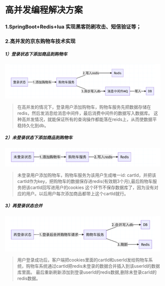 
# 高并发编程解决方案

### 1.SpringBoot+Redis+lua 实现黑客防刷攻击、短信验证等；

### 2.高并发的京东购物车技术实现
##### 1）登录状态下添加商品到购物车
![img.png](img.png)
>在高并发的情况下，登录用户添加购物车，购物车服务先把数据存储在redis，然后发消息给消息中间件，最后消费中间件的数据写入数据库。
这种高并发情况，就能保证所有的查询操作都能落在reids上，从而使数据平稳持久化到db。
##### 2）未登录状态下添加商品到购物车
![img_1.png](img_1.png)
>未登录用户添加购物车，购物车服务为该用户生成唯一id: cartId，并把该cartId作为key，把购物车的数据保存进redis(有效期3个月),最后购物车服务把该cartId回写进用户的cookies
这个环节不保存数据库了，因为没有对应的用户。以后用户每次添加商品都带上这个cartId就行。
##### 3）再登录状态合并
![img_2.png](img_2.png)
>用户登录成功后，客户端把cookies里面的cartId和userId发给购物车系统，购物车系统通过cartId把redis未登录的数据合并插入到该userId的数据库里面。
最后重新刷新添加到登录userId的redis数据,删除未登录carId的redis数据。

    


